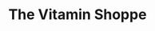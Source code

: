 ---
title: "The Vitamin Shoppe"
url: /glen-allen/the-vitamin-shoppe/
shop: nutrition supplements
---